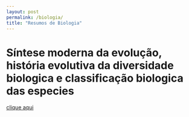 ```yaml
---
layout: post
permalink: /biologia/
title: "Resumos de Biologia"
---
```


# Síntese moderna da evolução, história evolutiva da diversidade biologica e classificação biologica das especies
[clique aqui](/biologia/evolucao-e-classificacao)
